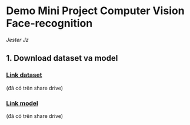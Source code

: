 <h1> Demo Mini Project Computer Vision Face-recognition</h1>
<i>Jester Jz</i>

<h2>1. Download dataset va model</h2>

<a href='https://drive.google.com/drive/folders/1E9Ye5X5qEIVavh8rglyANAktw-pA_crt?usp=sharing'><h3>Link dataset</h3></a>
<p>(đã có trên share drive)</p>

<a href='https://drive.google.com/file/d/19zYX9SeSFG0FvlUpnxWDFo9r3lF3uYqV/view?usp=sharing'><h3>Link model</h3></a>
<p>(đã có trên share drive)</p>
